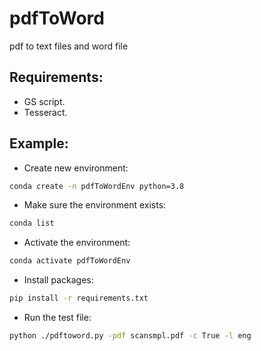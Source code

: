 # pdfToWord
pdf to text files and word file

## Requirements:
- GS script.
- Tesseract.

## Example:

- Create new environment:
```bash
conda create -n pdfToWordEnv python=3.8
```

- Make sure the environment exists:
```bash
conda list
```

- Activate the environment:
```bash
conda activate pdfToWordEnv
```

- Install packages:
```bash
pip install -r requirements.txt
```

- Run the test file:
```bash
python ./pdftoword.py -pdf scansmpl.pdf -c True -l eng
```

